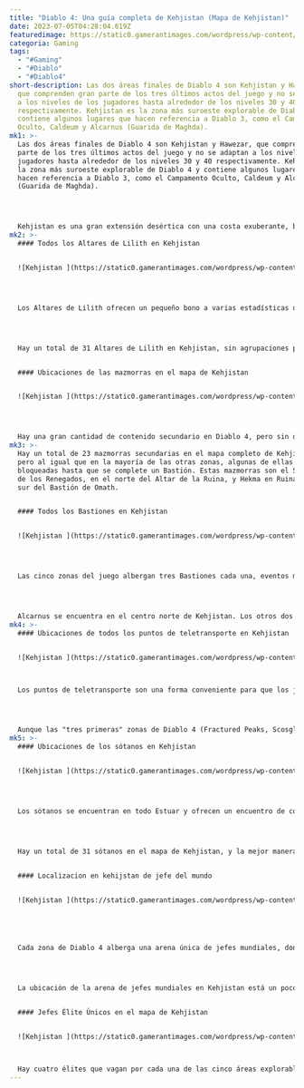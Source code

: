 ```yaml
---
title: "Diablo 4: Una guía completa de Kehjistan (Mapa de Kehjistan)"
date: 2023-07-05T04:28:04.619Z
featuredimage: https://static0.gamerantimages.com/wordpress/wp-content/uploads/2023/06/kehjistan-in-diablo-4.jpg?q=50&fit=contain&w=1140&h=&dpr=1.5
categoria: Gaming
tags:
  - "#Gaming"
  - "#Diablo"
  - "#Diablo4"
short-description: Las dos áreas finales de Diablo 4 son Kehjistan y Hawezar,
  que comprenden gran parte de los tres últimos actos del juego y no se adaptan
  a los niveles de los jugadores hasta alrededor de los niveles 30 y 40
  respectivamente. Kehjistan es la zona más suroeste explorable de Diablo 4 y
  contiene algunos lugares que hacen referencia a Diablo 3, como el Campamento
  Oculto, Caldeum y Alcarnus (Guarida de Maghda).
mk1: >-
  Las dos áreas finales de Diablo 4 son Kehjistan y Hawezar, que comprenden gran
  parte de los tres últimos actos del juego y no se adaptan a los niveles de los
  jugadores hasta alrededor de los niveles 30 y 40 respectivamente. Kehjistan es
  la zona más suroeste explorable de Diablo 4 y contiene algunos lugares que
  hacen referencia a Diablo 3, como el Campamento Oculto, Caldeum y Alcarnus
  (Guarida de Maghda).




  Kehjistan es una gran extensión desértica con una costa exuberante, bueno, una vez exuberante, ahora plagada de Cultistas y servidores de los Infiernos Ardientes. Con Gea Kul como su centro principal, el mapa de Kehjistan puede ser difícil de explorar rápidamente hasta que se descubran todos los puntos de teletransporte, ya que la ciudad se encuentra en su suroeste muy, muy lejano. Es un poco tedioso, pero los jugadores que conocen las ubicaciones de todo para completar completamente el mapa de Kehjistan pueden reducir significativamente la monotonía.
mk2: >-
  #### Todos los Altares de Lilith en Kehjistan


  ![Kehjistan ](https://static0.gamerantimages.com/wordpress/wp-content/uploads/2023/07/diablo-4-complete-kehjistan-map-altars-of-lilith-locations.jpg?q=50&fit=crop&w=1500&dpr=1.5 "Kehjistan ")




  Los Altares de Lilith ofrecen un pequeño bono a varias estadísticas de los jugadores a cambio de su tiempo: es una empresa tediosa obtener los 160 Altares de Lilith en Diablo 4, pero el resultado final, toneladas de puntos de estadísticas adicionales, capacidad de Obol adicional y Puntos de Paragon, pueden hacer que los personajes sean mucho más poderosos, especialmente porque estos bonos se comparten en una cuenta. Un personaje nuevo de nivel 1 obtendrá todo ese poder adicional, lo que hace que valga la pena recolectarlos todos antes de comenzar un personaje alternativo.




  Hay un total de 31 Altares de Lilith en Kehjistan, sin agrupaciones particularmente densas para visitar primero. Sin embargo, no hay muchos Altares en el centro del mapa, por lo que comenzando desde la entrada norte desde las Estepas Secas, los jugadores pueden dirigirse en sentido contrario a las agujas del reloj hacia Gea Kul, luego hacia el este y luego hacia el norte a través de las Arenas Asoladoras para llegar a los Altares restantes, que están particularmente alejados.


  #### Ubicaciones de las mazmorras en el mapa de Kehjistan


  ![Kehjistan ](https://static0.gamerantimages.com/wordpress/wp-content/uploads/2023/07/diablo-4-complete-kehjistan-map-all-dungeons-locations.jpg?q=50&fit=crop&w=1500&dpr=1.5 "Kehjistan ")




  Hay una gran cantidad de contenido secundario en Diablo 4, pero sin duda el contenido que los jugadores verán más son las mazmorras secundarias. Estas mazmorras son aventuras de 10 a 15 minutos que se pueden reiniciar y completar una y otra vez, pero al vencer una por primera vez, se obtiene un Aspecto único para el códice del jugador. A diferencia de los Aspectos extraídos de los legendarios, estos Aspectos son reutilizables (aunque generalmente son más débiles).
mk3: >-
  Hay un total de 23 mazmorras secundarias en el mapa completo de Kehjistan,
  pero al igual que en la mayoría de las otras zonas, algunas de ellas están
  bloqueadas hasta que se complete un Bastión. Estas mazmorras son el Sepulcro
  de los Renegados, en el norte del Altar de la Ruina, y Hekma en Ruinas, en el
  sur del Bastión de Omath.


  #### Todos los Bastiones en Kehjistan


  ![Kehjistan ](https://static0.gamerantimages.com/wordpress/wp-content/uploads/2023/07/diablo-4-complete-kehjistan-map-all-strongholds-locations.jpg?q=50&fit=crop&w=1500&dpr=1.5 "Kehjistan ")




  Las cinco zonas del juego albergan tres Bastiones cada una, eventos mundiales no repetibles en los que los jugadores enfrentan hordas de enemigos para eliminar la presencia del mal en un área. Uno de los Bastiones del mapa de Kehjistan es en realidad una referencia a Diablo 3: Alcarnus, Guarida de la Bruja, y hogar del servidor del Mal Supremo Belial, Maghda (quien mató a Deckard Cain).




  Alcarnus se encuentra en el centro norte de Kehjistan. Los otros dos Bastiones en Kehjistan son el Reducto de Omath en el extremo sur y el Altar de la Ruina, en el norte, que limita con los Campos del Odio de las Estepas Secas. Completar un Bastión recompensa una gran cantidad de Renombre, un total de 300 por completar los tres en Kehjistan, así como otras características previamente inaccesibles como mazmorras, puntos de teletransporte y misiones secundarias.
mk4: >-
  #### Ubicaciones de todos los puntos de teletransporte en Kehjistan


  ![Kehjistan ](https://static0.gamerantimages.com/wordpress/wp-content/uploads/2023/07/diablo-4-complete-kehjistan-map-all-waypoints-locations.jpg?q=50&fit=crop&w=1500&dpr=1.5 "Kehjistan ")



  Los puntos de teletransporte son una forma conveniente para que los jugadores se desplacen rápidamente por Estuar, lo cual es especialmente importante dada la inclinación del juego hacia eventos de tiempo limitado. Es importante desbloquear los puntos de teletransporte no solo por su contribución al Renombre, sino también por la capacidad de llegar rápidamente a arenas de jefes mundiales, eventos de la Legión y otros eventos en Kehjistan.




  Aunque las "tres primeras" zonas de Diablo 4 (Fractured Peaks, Scosglen y Dry Steppes) ofrecen un total de ocho puntos de teletransporte para descubrir, Kehjistan y Hawezar solo ofrecen seis. Dos de ellos están bloqueados por Bastiones: el Altar de la Ruina y el Reducto de Omath deben completarse para desbloquear todos los puntos de teletransporte en Kehjistan.
mk5: >-
  #### Ubicaciones de los sótanos en Kehjistan


  ![Kehjistan ](https://static0.gamerantimages.com/wordpress/wp-content/uploads/2023/07/diablo-4-complete-kehjistan-map-all-cellars-locations.jpg?q=50&fit=crop&w=1500&dpr=1.5 "Kehjistan ")




  Los sótanos se encuentran en todo Estuar y ofrecen un encuentro de combate rápido para que los jugadores lo enfrenten. A menudo, estos encuentros van más allá de simplemente matar sin sentido a una oleada de enemigos por un Cofre común: pueden aparecer eventos con recompensas de Maestría en estos entornos semirandomizados, así como duendes del tesoro y otros encuentros únicos. Algunos incluso afirman que el Carnicero puede encontrarse acechando en los sótanos.




  Hay un total de 31 sótanos en el mapa de Kehjistan, y la mejor manera de completarlos todos es comenzar desde la entrada norte que conduce a las Estepas Secas. Dirígete hacia el sur, haciendo pequeñas desviaciones hasta llegar a Gea Kul, luego dirígete al centro del mapa para encontrar algunos más. Dirígete hacia el noreste hacia el desierto para terminar los sótanos dispersos en Kehjistan.


  #### L﻿ocalizacion en kehijstan de jefe del mundo


  ![Kehjistan ](https://static0.gamerantimages.com/wordpress/wp-content/uploads/2023/07/diablo-4-complete-kehjistan-map-world-boss-arena-location.jpg?q=50&fit=crop&w=1500&dpr=1.5 "Kehjistan ")





  Cada zona de Diablo 4 alberga una arena única de jefes mundiales, donde uno de los tres jefes mundiales puede aparecer según un horario regular. Al matar a cada jefe mundial una vez por semana, los jugadores pueden obtener un cofre con una mayor probabilidad de obtener objetos únicos, legendarios y cosméticos. Ashava el Pestilente, Avaricia Maldita por el Oro y Muerte Errante aparecen aproximadamente una vez cada seis o siete horas en tiempo real.




  La ubicación de la arena de jefes mundiales en Kehjistan está un poco apartada, muy, muy lejos del puerto principal de Gea Kul. Es una buena idea dirigirse al centro de las Arenas Abrasadas en el este de Kehjistan para encontrar Tarsarak, un pequeño asentamiento con un punto de teletransporte. La Cuenca Calcificada se encuentra prácticamente al norte directamente desde Tarsarak y un poco al noreste de Alcarnus.


  #### Jefes Élite Únicos en el mapa de Kehjistan


  ![Kehjistan ](https://static0.gamerantimages.com/wordpress/wp-content/uploads/2023/07/diablo-4-complete-kehjistan-map-all-unique-elite-bosses-locations.jpg?q=50&fit=crop&w=1500&dpr=1.5 "Kehjistan ")



  Hay cuatro élites que vagan por cada una de las cinco áreas explorables de Santuario que componen Estuar en Diablo 4. Estos élites a veces tienen líneas de diálogo únicas y dejarán caer un objeto especial al ser derrotados que tiene los mismos modificadores y una breve descripción que se puede encontrar en un objeto Único. Sin embargo, estos objetos solo son raros y no vienen con un Aspecto como los Legendarios, aunque son excelentes como base para el Impresión.
---
```

